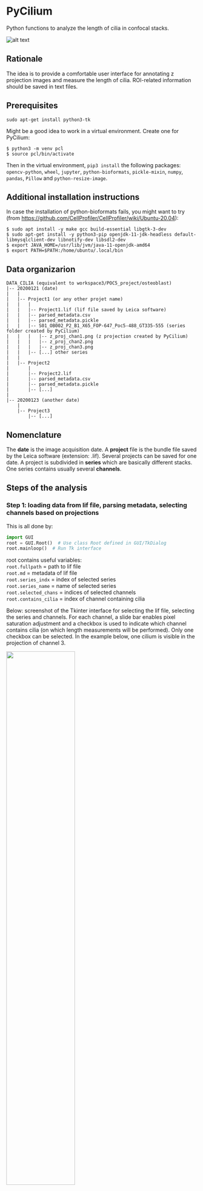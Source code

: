 # PyCilium
Python functions to analyze the length of cilia in confocal stacks.

![alt text](https://github.com/ghyomm/PyCilium/blob/master/pics/PCL_repo_card.png)

## Rationale
The idea is to provide a comfortable user interface for annotating z projection images and measure the length of cilia. ROI-related information should be saved in text files.

## Prerequisites

```
sudo apt-get install python3-tk
```
Might be a good idea to work in a virtual environment. Create one for PyCilium:
```
$ python3 -m venv pcl
$ source pcl/bin/activate
```
Then in the virtual environment, `pip3 install` the following packages: `opencv-python`, `wheel`, `jupyter`, `python-bioformats`, `pickle-mixin`, `numpy`, `pandas`, `Pillow` and `python-resize-image`.

## Additional installation instructions

In case the installation of python-bioformats fails, you might want to try (from https://github.com/CellProfiler/CellProfiler/wiki/Ubuntu-20.04):

```
$ sudo apt install -y make gcc build-essential libgtk-3-dev
$ sudo apt-get install -y python3-pip openjdk-11-jdk-headless default-libmysqlclient-dev libnotify-dev libsdl2-dev
$ export JAVA_HOME=/usr/lib/jvm/java-11-openjdk-amd64
$ export PATH=$PATH:/home/ubuntu/.local/bin
```

## Data organizarion

    DATA_CILIA (equivalent to workspace3/POC5_project/osteoblast)
    |-- 20200121 (date)
    |   |
    |   |-- Project1 (or any other projet name)
    |   |   |
    |   |   |-- Project1.lif (lif file saved by Leica software)
    |   |   |-- parsed_metadata.csv
    |   |   |-- parsed_metadata.pickle
    |   |   |-- S01_OB002_P2_B1_X65_FOP-647_Poc5-488_GT335-555 (series folder created by PyCilium)
    |   |   |   |-- z_proj_chan1.png (z projection created by PyCilium)
    |   |   |   |-- z_proj_chan2.png
    |   |   |   |-- z_proj_chan3.png
    |   |   |-- [...] other series
    |   |
    |   |-- Project2
    |       |
    |       |-- Project2.lif
    |       |-- parsed_metadata.csv
    |       |-- parsed_metadata.pickle
    |       |-- [...]
    |
    |-- 20200123 (another date)
        |
        |-- Project3
            |-- [...]

## Nomenclature
The **date** is the image acquisition date. A **project** file is the bundle file saved by the Leica software (extension: .lif). Several projects can be saved for one date. A project is subdivided in **series** which are basically different stacks. One series contains usually several **channels**.

## Steps of the analysis

### Step 1: loading data from lif file, parsing metadata, selecting channels based on projections
This is all done by:
```python
import GUI
root = GUI.Root()  # Use class Root defined in GUI/TkDialog
root.mainloop()  # Run Tk interface
```
root contains useful variables:  
`root.fullpath` = path to lif file  
`root.md` = metadata of lif file  
`root.series_indx` = index of selected series  
`root.series_name` = name of selected series  
`root.selected_chans` = indices of selected channels  
`root.contains_cilia` = index of channel containing cilia

Below: screenshot of the Tkinter interface for selecting the lif file, selecting the series and channels. For each channel, a slide bar enables pixel saturation adjustment and a checkbox is used to indicate which channel contains cilia (on which length measurements will be performed). Only one checkbox can be selected. In the example below, one cilium is visible in the projection of channel 3.

<img src="https://github.com/ghyomm/PyCilium/blob/master/pics/tk_GUI.png" width="60%">

This procedures creates a bunch of files (metadata) and folders (one per series, with z projection images inside) in the original directory containing the lif file, see directory before and after:

<img src="https://github.com/ghyomm/PyCilium/blob/master/pics/data_folder.jpg" width="60%">

`root.md` contains the metadata extracted from the lif file (saved as csv and pickle files).

```
	ID	Name	Nchan	SizeX	PhysicalSizeX	PhysicalSizeXUnit	SizeY	PhysicalSizeY	PhysicalSizeYUnit	SizeZ	PhysicalSizeZ	PhysicalSizeZUnit	PixelType
0	Image:0	OB002_P2_B1_X65_FOP-647_Poc5-488_GT335-555	3	1024	0.180375	µm	1024	0.180375	µm	13	0.500203	µm	uint8
1	Image:1	OB002_P2_B1_X40_FOP-647_Poc5-488_GT335-555	3	1024	0.284091	µm	1024	0.284091	µm	10	0.800134	µm	uint8
2	Image:2	OB004_P2_B2_X40_FOP-647_Poc5-488_GT335-555	3	512	0.568738	µm	512	0.568738	µm	13	0.500203	µm	uint8
3	Image:3	OB004_P2_B2_X40_FOP-647_Poc5-488_GT335-555_1	3	1024	0.284553	µm	1024	0.284553	µm	11	0.800133	µm	uint8
4	Image:4	OB004_P2_B2_X63_Z1.68_FOP-647_Poc5-488_GT335-555	3	1024	0.107079	µm	1024	0.107079	µm	11	0.500203	µm	uint8
5	Image:5	OB004_P3_B2_X63_Z1.68_alphatub-647_Poc5-488_Fo...	3	1024	0.107428	µm	1024	0.107428	µm	16	0.199795	µm	uint8
6	Image:6	OB004_P3_B2_X63_Z1.68_alphatub-647_Poc5-488_Fo...	3	1024	0.107602	µm	1024	0.107602	µm	12	0.500203	µm	uint8
7	Image:7	OB004_P3_B2_X63_alphatub-647_Poc5-488_Fop-555	3	1024	0.179793	µm	1024	0.179793	µm	15	0.500203	µm	uint8
```

### Step 2: working with projections images and OpenCV for drawing ROIs interactively.

We now have all the info to start working on z projection images.
The hyperstack of a series (a 4-dimensional stack containing 3D stacks for all channels) is reduced to maximum projections for each channel.
The projection with cilia, labeled in the first step, will be used to draw ROIs during this step.
The OpenCV interface to do so can be started by pressing the 'OK' button in the TKinter window

#### Usage:
+ Use the bottom trackbar to adjust contrast (*threshold*) for better visualization of cilia. This does not affect analysis.
+ Press `n` to start drawing a ROI using the mouse **left** click
+ Use mouse **middle** click to remove the point closest to the mouse pointer
+ Press `d` while the mouse pointer is **inside** a ROI to delete it
+ Press `e` to get out of the ROI drawing mode.
+ *Left* click inside an ROI to enter ROI drawing mode, for this ROI
+ Press `c` to start automatic analysis of the ROI (see below for details)
+ One can adjust the threshold used for cilium detection by moving the *k-MAD* slider at the bottom
+ Press `m` to enter manual ridge line mode. The left mouse click can now be used to draw a line at the center of the cilium
+ Add extra channels (the max-projections from other channels) by pressing `Ctrl-P` and then selecting which channel to add and adjusting its threshold.
+ Save a screenshot of the current display by pressing `Ctrl-S`
+ Press `q` to quit

ROI number is automatically displayed next to the first point

#### Extra details

When quitting, the ROIs and their analysis results are saved into a JSON file in the same folder
as the original `.lif` file.
When loading the same `lif` file again, the previous analysis is restored.

The JSON structure is the following:
```json
[
  {
    "id": "str, UUID",
    "points": [["roi_x0", "roi_y0"],["roi_x1", "roi_y1"]],
    "closed": true,
    "contour": [["x0", "y0"],["x1", "y1"]],
    "k_mad": 5,
    "cilium":{"x": [1, 2, 3], "y":  [1, 2, 3], "z":  [1, 2, 3]},
    "ridge": {"x": [1, 2, 3], "y":  [1, 2, 3], "z":  [1, 2, 3], "length":  12.5}
  }
]
```
+ `z` means fluorescence level (either raw or spline estimated)
+ `cilium` contains information about the threshold structure, considered as the cilium
+ `ridge` contains information about the extracted ridge, which implies some smoothing and contains a length (in pixels) estimation

The cilium is extracted using the `fit_cilium` function from `draw_roi.py`.
Briefly, the raw image is thresholded using median + k * MAD with k being user-adjusted.
A rectangular bivariate spline, with smoothing, is fitted to the corresponding fluorescence signal over the rectangular bounding box of the non-zero pixels.
This spline is then used to extract the ridge line (maxima).
An other spline with smoothing is fitted to those maxima, and fluorescence signal is estimated. This will be saved along side the maxima coordinates.
Length of the ridge line is evaluated by approximating its integral using the traditional rectangle method.

#### Possible improvements:
+ Cleaning the MAD-thresholded image (median filter, keeping only the biggest element after contour finding...)
+ Adjustable smoothing level for the different splines.
+ Better placement of ROI number
+ Coloring of ROIs is not correct when reloading from file

The image below shows a cilium with the saturation level adjusted by the user (using a slide bar at the bottom of the window, not visible here; blue pixels are saturated).
The green polygon was drawn by the user (left click to draw a point).


<img src="https://github.com/ghyomm/PyCilium/blob/master/pics/cilium.png" width="30%">
